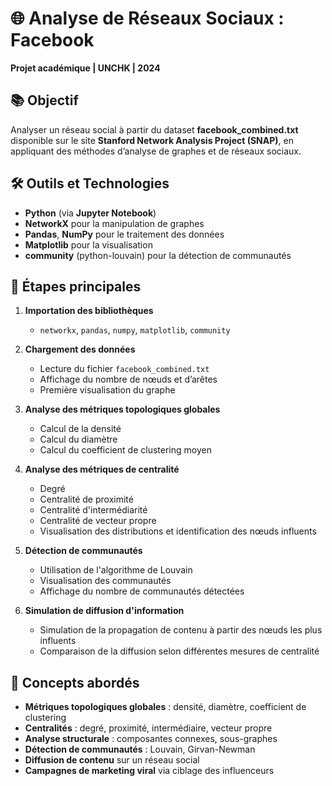 # 🌐 Analyse de Réseaux Sociaux : Facebook  
**Projet académique | UNCHK | 2024**

## 📚 Objectif
Analyser un réseau social à partir du dataset **facebook_combined.txt** disponible sur le site **Stanford Network Analysis Project (SNAP)**, en appliquant des méthodes d’analyse de graphes et de réseaux sociaux.

## 🛠️ Outils et Technologies
- **Python** (via **Jupyter Notebook**)
- **NetworkX** pour la manipulation de graphes
- **Pandas**, **NumPy** pour le traitement des données
- **Matplotlib** pour la visualisation
- **community** (python-louvain) pour la détection de communautés

## 📂 Étapes principales
1. **Importation des bibliothèques**
   - `networkx`, `pandas`, `numpy`, `matplotlib`, `community`

2. **Chargement des données**
   - Lecture du fichier `facebook_combined.txt`
   - Affichage du nombre de nœuds et d’arêtes
   - Première visualisation du graphe

3. **Analyse des métriques topologiques globales**
   - Calcul de la densité
   - Calcul du diamètre
   - Calcul du coefficient de clustering moyen

4. **Analyse des métriques de centralité**
   - Degré
   - Centralité de proximité
   - Centralité d'intermédiarité
   - Centralité de vecteur propre
   - Visualisation des distributions et identification des nœuds influents

5. **Détection de communautés**
   - Utilisation de l'algorithme de Louvain
   - Visualisation des communautés
   - Affichage du nombre de communautés détectées

6. **Simulation de diffusion d'information**
   - Simulation de la propagation de contenu à partir des nœuds les plus influents
   - Comparaison de la diffusion selon différentes mesures de centralité

## 🧠 Concepts abordés
- **Métriques topologiques globales** : densité, diamètre, coefficient de clustering
- **Centralités** : degré, proximité, intermédiaire, vecteur propre
- **Analyse structurale** : composantes connexes, sous-graphes
- **Détection de communautés** : Louvain, Girvan-Newman
- **Diffusion de contenu** sur un réseau social
- **Campagnes de marketing viral** via ciblage des influenceurs

